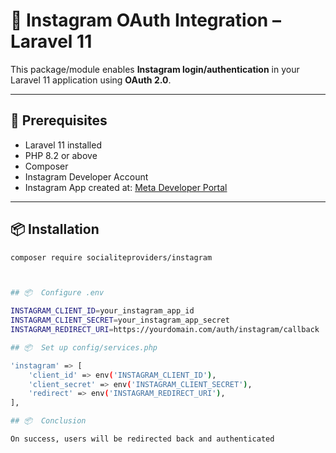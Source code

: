 # 📸 Instagram OAuth Integration – Laravel 11

This package/module enables **Instagram login/authentication** in your Laravel 11 application using **OAuth 2.0**.

---

## 🔧 Prerequisites

- Laravel 11 installed  
- PHP 8.2 or above  
- Composer  
- Instagram Developer Account  
- Instagram App created at: [Meta Developer Portal](https://developers.facebook.com/apps)

---

## 📦 Installation

```bash
composer require socialiteproviders/instagram



## 📦  Configure .env

INSTAGRAM_CLIENT_ID=your_instagram_app_id
INSTAGRAM_CLIENT_SECRET=your_instagram_app_secret
INSTAGRAM_REDIRECT_URI=https://yourdomain.com/auth/instagram/callback

## 📦  Set up config/services.php

'instagram' => [
    'client_id' => env('INSTAGRAM_CLIENT_ID'),
    'client_secret' => env('INSTAGRAM_CLIENT_SECRET'),
    'redirect' => env('INSTAGRAM_REDIRECT_URI'),
],

## 📦  Conclusion

On success, users will be redirected back and authenticated

